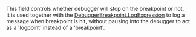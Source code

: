 This field controls whether debugger will stop on the breakpoint or not.  
It is used together with the [DebuggerBreakpoint.LogExpression](https://developer.roblox.com/en-us/api-reference/property/DebuggerBreakpoint/LogExpression) to log a message when breakpoint is hit, without pausing into the debugger to act as a 'logpoint' instead of a 'breakpoint'.